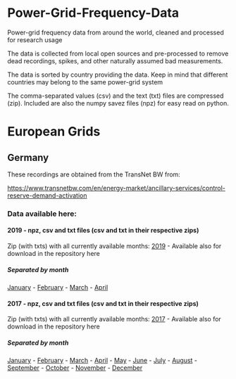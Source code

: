 # Power-Grid-Frequency-Data
Power-grid frequency data from around the world, cleaned and processed for research usage

The data is collected from local open sources and pre-processed to remove dead recordings, spikes, and other naturally assumed bad measurements.

The data is sorted by country providing the data. Keep in mind that different countries may belong to the same power-grid system

The comma-separated values (csv) and the text (txt) files are compressed (zip). Included are also the numpy savez files (npz) for easy read on python.

# European Grids
## Germany
These recordings are obtained from the TransNet BW from:

https://www.transnetbw.com/en/energy-market/ancillary-services/control-reserve-demand-activation

### Data available here:
#### 2019 - npz, csv and txt files (csv and txt in their respective zips)

Zip (with txts) with all currently available months: [2019](https://fz-juelich.sciebo.de/s/V53w8kDsXnM8JPj "Power-Grid Frequency Data - Germany - 2019") - Available also for download in the repository here

##### Separated by month
[January](https://fz-juelich.sciebo.de/s/2KYkGwJpiMF4HCK "Power-Grid Frequency Data - Germany - 2019 January") - [February](https://fz-juelich.sciebo.de/s/ppCEaJyCel3PirK "Power-Grid Frequency Data - Germany - 2019 February") - [March](https://fz-juelich.sciebo.de/s/cO5PogAQKl1PnQL "Power-Grid Frequency Data - Germany - 2019 March") - [April](https://fz-juelich.sciebo.de/s/N0AadgTlNNnLgRJ "Power-Grid Frequency Data - Germany - 2019 April")


#### 2017 - npz, csv and txt files (csv and txt in their respective zips)

Zip (with txts) with all currently available months: [2017](https://fz-juelich.sciebo.de/s/DtNsx4kAHBkeszH "Power-Grid Frequency Data - Germany - 2017") - Available also for download in the repository here

##### Separated by month
[January](https://fz-juelich.sciebo.de/s/3wEdkDcyq3Uoj8l "Power-Grid Frequency Data - Germany - 2017 January") - [February](https://fz-juelich.sciebo.de/s/be4ouhzv7N4vIjh "Power-Grid Frequency Data - Germany - 2017 February") - [March](https://fz-juelich.sciebo.de/s/dgs0DCb7bFARmkd "Power-Grid Frequency Data - Germany - 2017 March") - [April](https://fz-juelich.sciebo.de/s/UnBTg2J9a7O8dnv "Power-Grid Frequency Data - Germany - 2017 April") - [May](https://fz-juelich.sciebo.de/s/9MVTkrx6lzGpEk1 "Power-Grid Frequency Data - Germany - 2017 May") - [June](https://fz-juelich.sciebo.de/s/hYX2SiG8ViyCTXZ "Power-Grid Frequency Data - Germany - 2017 June") - [July](https://fz-juelich.sciebo.de/s/x9PeXbatLxugGih "Power-Grid Frequency Data - Germany - 2017 July") - [August](https://fz-juelich.sciebo.de/s/sxhQqS8u9xvFd4N "Power-Grid Frequency Data - Germany - 2017 August") - [September](https://fz-juelich.sciebo.de/s/b3OLqkVhmolhtjE "Power-Grid Frequency Data - Germany - 2017 September") - [October](https://fz-juelich.sciebo.de/s/B05Cdv4d4c2x15T "Power-Grid Frequency Data - Germany - 2017 October") - [November](https://fz-juelich.sciebo.de/s/6k60Dx67i7ujl3x "Power-Grid Frequency Data - Germany - 2017 November") - [December](https://fz-juelich.sciebo.de/s/Jgbp4XUXqifsJyJ "Power-Grid Frequency Data - Germany - 2017 December")
